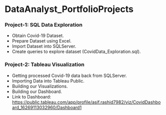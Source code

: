 # DataAnalyst_PortfolioProjects

### Project-1: SQL Data Exploration
- Obtain Covid-19 Dataset.
- Prepare Dataset using Excel.
- Import Dataset into SQLServer.
- Create queries to explore dataset (CovidData_Exploration.sql).

### Project-2: Tableau Visualization
- Getting processed Covid-19 data back from SQLServer.
- Importing Data into Tableau Public.
- Building our Visualizations.
- Building our Dashboard.
- Link to Dashboard: https://public.tableau.com/app/profile/asif.rashid7982/viz/CovidDashboard_16269113032960/Dashboard1
